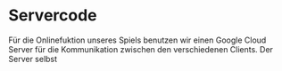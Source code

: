 # Servercode

Für die Onlinefuktion unseres Spiels benutzen wir einen Google Cloud Server für die Kommunikation zwischen den verschiedenen Clients. Der Server selbst 
